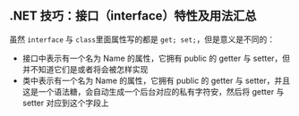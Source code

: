 ## .NET 技巧：接口（interface）特性及用法汇总

虽然 ``interface`` 与 ``class``里面属性写的都是 ``get; set;``，但是意义是不同的：

- 接口中表示有一个名为 Name 的属性，它拥有 public 的 getter 与 setter，但并不知道它们是或者将会被怎样实现
- 类中表示有一个名为 Name 的属性，它拥有 public 的 getter 与 setter，并且这是一个语法糖，会自动生成一个后台对应的私有字符安，然后将 getter 与 setter 对应到这个字段上
